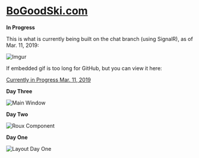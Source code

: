 
# [BoGoodSki.com](http://bogoodski.com "BoGoodSki.com")



**In Progress** 






This is what is currently being built on the chat branch (using SignalR), as of Mar. 11, 2019:







![Imgur](https://i.imgur.com/0ov78tf.gifv)






If embedded gif is too long for GitHub, but you can view it here: 





[Currently in Progress Mar. 11, 2019](https://i.imgur.com/0ov78tf.gifv)










**Day Three**


![Main Window](https://media.giphy.com/media/5hd957SElM6qRMYrUC/giphy.gif  "Resume Component Soon")


**Day Two** 


![Roux Component](https://media.giphy.com/media/t5YniwfzGllDAiFuL4/giphy.gif "Roux Component")



**Day One**

![Layout Day One](https://media.giphy.com/media/1fgkWNXzRELdUOW6oG/giphy.gif "Layout - Day One")
